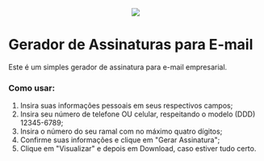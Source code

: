 <p align="center">
<img src="http://img.shields.io/static/v1?label=STATUS&message=EM%20DESENVOLVIMENTO&color=GREEN&style=for-the-badge"/>
</p>

# Gerador de Assinaturas para E-mail
  Este é um simples gerador de assinatura para e-mail empresarial.
### Como usar:
<ol>
  <li>Insira suas informações pessoais em seus respectivos campos;</li>
  <li>Insira seu número de telefone OU celular, respeitando o modelo (DDD) 12345-6789;</li>
  <li>Insira o número do seu ramal com no máximo quatro dígitos;</li>
  <li>Confirme suas informações e clique em "Gerar Assinatura";</li>
  <li>Clique em "Visualizar" e depois em Download, caso estiver tudo certo.</li>
</ol>

